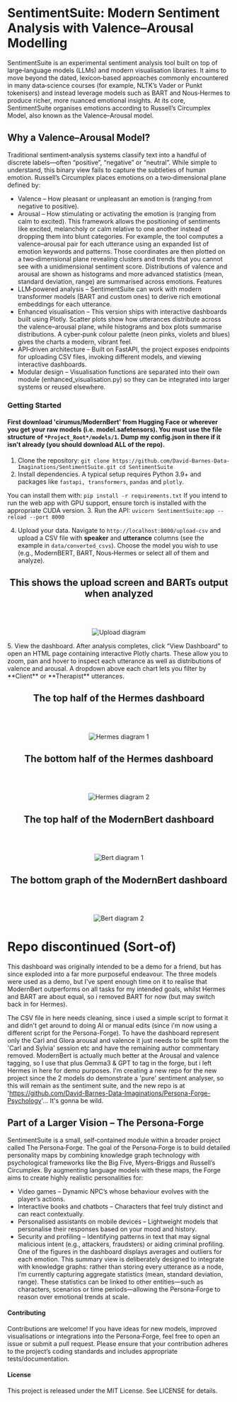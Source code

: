 # SentimentSuite: Modern Sentiment Analysis with Valence–Arousal Modelling
SentimentSuite is an experimental sentiment analysis tool built on top of large‑language models (LLMs) and modern visualisation libraries.
It aims to move beyond the dated, lexicon‑based approaches commonly encountered in many data‑science courses (for example, NLTK’s Vader or Punkt tokenisers) and instead leverage models such as BART and Nous‑Hermes to produce richer, more nuanced emotional insights. At its core, SentimentSuite organises emotions according to Russell’s Circumplex Model, also known as the Valence–Arousal model.

## Why a Valence–Arousal Model?

Traditional sentiment‑analysis systems classify text into a handful of discrete labels—often “positive”, “negative” or “neutral”. While simple to understand, this binary view fails to capture the subtleties of human emotion. Russell’s Circumplex places emotions on a two‑dimensional plane defined by:
- Valence – How pleasant or unpleasant an emotion is (ranging from negative to positive).
- Arousal – How stimulating or activating the emotion is (ranging from calm to excited).
This framework allows the positioning of sentiments like excited, melancholy or calm relative to one another instead of dropping them into blunt categories. 
For example, the tool computes a valence–arousal pair for each utterance using an expanded list of emotion keywords and patterns. Those coordinates are then plotted on a two‑dimensional plane revealing clusters and trends that you cannot see with a unidimensional sentiment score. Distributions of valence and arousal are shown as histograms and more advanced statistics (mean, standard deviation, range) are summarised across emotions.
Features
- LLM‑powered analysis – SentimentSuite can work with modern transformer models (BART and custom ones) to derive rich emotional embeddings for each utterance.
- Enhanced visualisation – This version ships with interactive dashboards built using Plotly. Scatter plots show how utterances distribute across the valence–arousal plane, while histograms and box plots summarise distributions. A cyber‑punk colour palette (neon pinks, violets and blues) gives the charts a modern, vibrant feel.
- API‑driven architecture – Built on FastAPI, the project exposes endpoints for uploading CSV files, invoking different models, and viewing interactive dashboards.
- Modular design – Visualisation functions are separated into their own module (enhanced_visualisation.py) so they can be integrated into larger systems or reused elsewhere.

### Getting Started
#### First download 'cirumus/ModernBert' from Hugging Face or wherever you get your raw models (i.e. model.safetensors). You must use the file structure of `*Project_Root*/models/1`. Dump my config.json in there if it isn't already (you should download ALL of the repo).
1. Clone the repository:
       ```
       git clone https://github.com/David-Barnes-Data-Imaginations/SentimentSuite.git
       cd SentimentSuite
       ```
2. Install dependencies. A typical setup requires Python 3.9+ and
packages like `fastapi, transformers`, `pandas` and `plotly`. 

You can install them with:
       ```
       pip install -r requirements.txt
       ```
       If you intend to run the web app with GPU support, ensure torch is installed with the appropriate CUDA version.
3. Run the API:
       ```
       uvicorn SentimentSuite:app --reload --port 8000
       ```

4. Upload your data. Navigate to `http://localhost:8000/upload-csv` and upload a CSV file with **speaker** and **utterance** columns (see the example in `data/converted_csvs`). Choose the model you wish to use (e.g., ModernBERT, BART, Nous‑Hermes or select all of them and analyze).
<h2 align='center'>
  This shows the upload screen and BARTs output when analyzed
</h2>
<br><br>
<p align="center">
  <img src="./BART_git.png" alt="Upload diagram">
</p>
5. View the dashboard. After analysis completes, click “View Dashboard” to open an HTML page containing interactive Plotly charts.  These allow you to zoom, pan and hover to inspect each utterance as well as distributions of valence and arousal.  A dropdown above each chart lets you filter by **Client** or **Therapist** utterances.


<h2 align='center'>
  The top half of the Hermes dashboard
</h2>
<br><br>
<p align="center">
  <img src="./BART_git2.png" alt="Hermes diagram 1">
</p>

<h2 align='center'>
  The bottom half of the Hermes dashboard
</h2>
<br><br>
<p align="center">
  <img src="./Hermes_Bart_git.png" alt="Hermes diagram 2">
</p>

<h2 align='center'>
  The top half of the ModernBert dashboard
</h2>
<br><br>
<p align="center">
  <img src="./Modernbert_git.png" alt="Bert diagram 1">
</p>


<h2 align='center'>
  The bottom graph of the ModernBert dashboard
</h2>
<br><br>
<p align="center">
  <img src="./Modernbert_git2.png" alt="Bert diagram 2">
</p>

# Repo discontinued (Sort-of)
This dashboard was originally intended to be a demo for a friend, but has since exploded into a far more purposeful endeavour.
The three models were used as a demo, but I've spent enough time on it to realise that ModernBert outperforms on all tasks for my intended goals, whilst Hermes and BART are about equal, so i removed BART for now (but may switch back in for Hermes). 

The CSV file in here needs cleaning, since i used a simple script to format it and didn't get around to doing AI or manual edits (since i'm now using a different script for the Persona-Forge). To have the dashboard represent only the Carl and Glora arousal and valence it just needs to be split from the 'Carl and Sylvia' session etc and have the remaining author commentary removed. ModernBert is actually much better at the Arousal and valence tagging, so I use that plus Gemma3 & GPT to tag in the forge, but i left Hermes in here for demo purposes.
I'm creating a new repo for the new project since the 2 models do demonstrate a 'pure' sentiment analyser, so this will remain as the sentiment suite, and the new repo is at 'https://github.com/David-Barnes-Data-Imaginations/Persona-Forge-Psychology'... It's gonna be wild.


## Part of a Larger Vision – The Persona‑Forge
SentimentSuite is a small, self‑contained module within a broader project called The Persona‑Forge. The goal of the Persona‑Forge is to build detailed personality maps by combining knowledge graph technology with psychological frameworks like the Big Five, Myers–Briggs and Russell’s Circumplex. By augmenting language models with these maps, the Forge aims to create highly realistic personalities for:
- Video games – Dynamic NPC’s whose behaviour evolves with the player’s actions.
- Interactive books and chatbots – Characters that feel truly distinct and can react contextually.
- Personalised assistants on mobile devices – Lightweight models that personalise their responses based on your mood and history.
- Security and profiling – Identifying patterns in text that may signal malicious intent (e.g., attackers, fraudsters) or aiding criminal profiling.
One of the figures in the dashboard displays averages and outliers for each emotion. This summary view is deliberately designed to integrate with knowledge graphs: rather than storing every utterance as a node, I’m currently capturing aggregate statistics (mean, standard deviation, range). These statistics can be linked to other entities—such as characters, scenarios or time periods—allowing the Persona‑Forge to reason over emotional trends at scale.

#### Contributing
Contributions are welcome! If you have ideas for new models, improved visualisations or integrations into the Persona‑Forge, feel free to open an issue or submit a pull request. Please ensure that your contribution adheres to the project’s coding standards and includes
appropriate tests/documentation.

#### License
This project is released under the MIT License. See LICENSE for
details.

